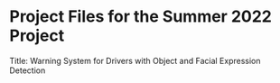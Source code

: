 # Project Files for the Summer 2022 Project
Title: Warning System for Drivers with Object and Facial Expression Detection
